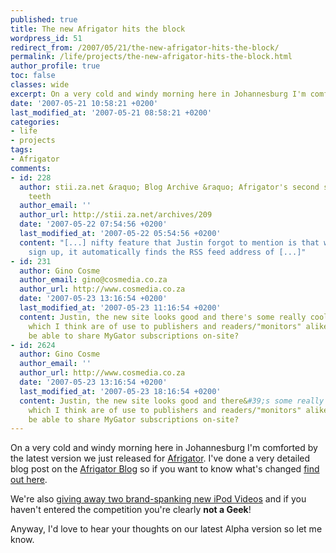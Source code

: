 ```yaml
---
published: true
title: The new Afrigator hits the block
wordpress_id: 51
redirect_from: /2007/05/21/the-new-afrigator-hits-the-block/
permalink: /life/projects/the-new-afrigator-hits-the-block.html
author_profile: true
toc: false
classes: wide
excerpt: On a very cold and windy morning here in Johannesburg I'm comforted by the latest version we just released for Afrigator.
date: '2007-05-21 10:58:21 +0200'
last_modified_at: '2007-05-21 08:58:21 +0200'
categories:
- life
- projects
tags:
- Afrigator
comments:
- id: 228
  author: stii.za.net &raquo; Blog Archive &raquo; Afrigator's second set of
    teeth
  author_email: ''
  author_url: http://stii.za.net/archives/209
  date: '2007-05-22 07:54:56 +0200'
  last_modified_at: '2007-05-22 05:54:56 +0200'
  content: "[...] nifty feature that Justin forgot to mention is that when new users
    sign up, it automatically finds the RSS feed address of [...]"
- id: 231
  author: Gino Cosme
  author_email: gino@cosmedia.co.za
  author_url: http://www.cosmedia.co.za
  date: '2007-05-23 13:16:54 +0200'
  last_modified_at: '2007-05-23 11:16:54 +0200'
  content: Justin, the new site looks good and there's some really cool new features,
    which I think are of use to publishers and readers/"monitors" alike. Will users
    be able to share MyGator subscriptions on-site?
- id: 2624
  author: Gino Cosme
  author_email: ''
  author_url: http://www.cosmedia.co.za
  date: '2007-05-23 13:16:54 +0200'
  last_modified_at: '2007-05-23 18:16:54 +0200'
  content: Justin, the new site looks good and there&#39;s some really cool new features,
    which I think are of use to publishers and readers/"monitors" alike. Will users
    be able to share MyGator subscriptions on-site?
---
```

On a very cold and windy morning here in Johannesburg I'm comforted by the latest version we just released for <a href="http://afrigator.com">Afrigator</a>. I've done a very detailed blog post on the <a href="http://blog.afrigator.com">Afrigator Blog</a> so if you want to know what's changed <a href="http://blog.afrigator.com/2007/05/21/new-afrigator-launched/">find out here</a>.

We're also <a href="http://blog.afrigator.com/competitions/">giving away two brand-spanking new iPod Videos</a> and if you haven't entered the competition you're clearly <strong>not a Geek</strong>!

Anyway, I'd love to hear your thoughts on our latest Alpha version so let me know.
